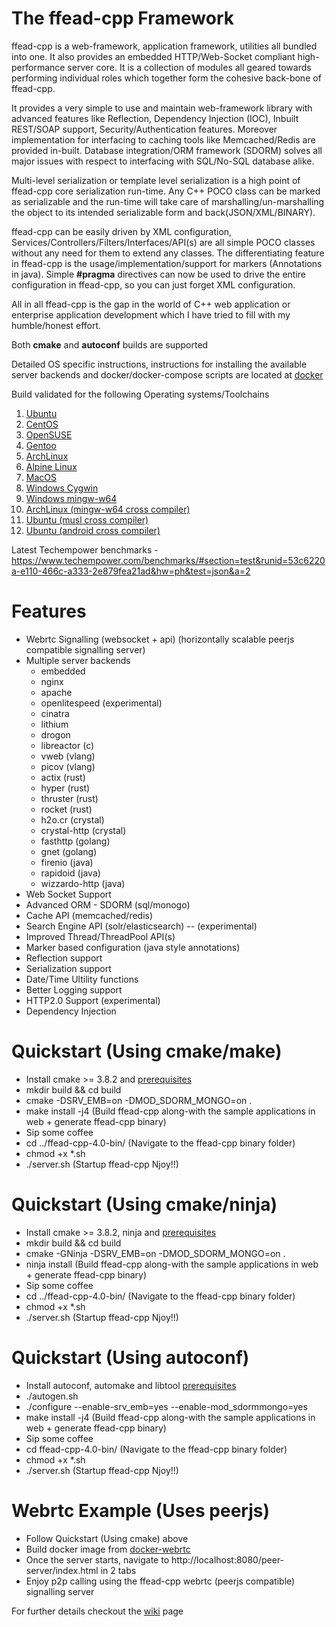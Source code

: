 # The ffead-cpp Framework

ffead-cpp is a web-framework, application framework, utilities all bundled into one. 
It also provides an embedded HTTP/Web-Socket compliant high-performance server core. 
It is a collection of modules all geared towards performing individual roles which together form the cohesive back-bone of ffead-cpp.

It provides a very simple to use and maintain web-framework library with advanced features like Reflection, Dependency Injection (IOC),
Inbuilt REST/SOAP support, Security/Authentication features. Moreover implementation for interfacing to caching tools like 
Memcached/Redis are provided in-built. 
Database integration/ORM framework (SDORM) solves all major issues with respect to interfacing with SQL/No-SQL database alike.

Multi-level serialization or template level serialization is a high point of ffead-cpp core serialization run-time. Any C++ POCO class
can be marked as serializable and the run-time will take care of marshalling/un-marshalling the object to its intended serializable form
and back(JSON/XML/BINARY).

ffead-cpp can be easily driven by XML configuration, Services/Controllers/Filters/Interfaces/API(s) are all simple POCO classes without
any need for them to extend any classes. 
The differentiating feature in ffead-cpp is the usage/implementation/support for markers (Annotations in java). Simple **#pragma**
directives can now be used to drive the entire configuration in ffead-cpp, so you can just forget XML configuration.

All in all ffead-cpp is the gap in the world of C++ web application or enterprise application development which I have tried to fill
with my humble/honest effort.

Both **cmake** and **autoconf** builds are supported

Detailed OS specific instructions, instructions for installing the available server backends and docker/docker-compose scripts are located at [docker](https://github.com/sumeetchhetri/ffead-cpp/tree/master/docker)

Build validated for the following Operating systems/Toolchains
 1.  [Ubuntu](https://github.com/sumeetchhetri/ffead-cpp/tree/master/docker/os-based/DockerFile-UbuntuBionic-x64-ffead-cpp-4.0)
 2.  [CentOS](https://github.com/sumeetchhetri/ffead-cpp/tree/master/docker/os-based/DockerFile-Centos7-x64-ffead-cpp-4.0)
 3.  [OpenSUSE](https://github.com/sumeetchhetri/ffead-cpp/tree/master/docker/os-based/DockerFile-OpenSuseTumbleweed-x64-ffead-cpp-4.0)
 4.  [Gentoo](https://github.com/sumeetchhetri/ffead-cpp/tree/master/docker/os-based/DockerFile-Gentoo-x64-ffead-cpp-4.0)
 5.  [ArchLinux](https://github.com/sumeetchhetri/ffead-cpp/tree/master/docker/os-based/DockerFile-ArchLinux-x64-ffead-cpp-4.0)
 6.  [Alpine Linux](https://github.com/sumeetchhetri/ffead-cpp/tree/master/docker/os-based/DockerFile-Alpine-x64-ffead-cpp-4.0)
 7.  [MacOS](https://github.com/sumeetchhetri/ffead-cpp/tree/master/.github/workflows/ci-macos.yml)
 8.  [Windows Cygwin](https://github.com/sumeetchhetri/ffead-cpp/tree/master/.github/workflows/ci-win-cygwin.yml)
 9.  [Windows mingw-w64](https://github.com/sumeetchhetri/ffead-cpp/tree/master/.github/workflows/ci-win-mingw.yml)
 10.  [ArchLinux (mingw-w64 cross compiler)](https://github.com/sumeetchhetri/ffead-cpp/tree/master/docker/DockerFile-cross-archlinux-mingw64)
 11.  [Ubuntu (musl cross compiler)](https://github.com/sumeetchhetri/ffead-cpp/tree/master/docker/DockerFile-cross-musl)
 12.  [Ubuntu (android cross compiler)](https://github.com/sumeetchhetri/ffead-cpp/tree/master/docker/DockerFile-cross-android)


Latest Techempower benchmarks - https://www.techempower.com/benchmarks/#section=test&runid=53c6220a-e110-466c-a333-2e879fea21ad&hw=ph&test=json&a=2

Features
==========
- Webrtc Signalling (websocket + api) (horizontally scalable peerjs compatible signalling server)
- Multiple server backends
    - embedded
    - nginx
    - apache
    - openlitespeed (experimental)
    - cinatra
    - lithium
    - drogon
    - libreactor (c)
    - vweb (vlang)
    - picov (vlang)
    - actix (rust)
    - hyper (rust)
    - thruster (rust)
    - rocket (rust)
    - h2o.cr (crystal)
    - crystal-http (crystal)
    - fasthttp (golang)
    - gnet (golang)
    - firenio (java)
    - rapidoid (java)
    - wizzardo-http (java)
- Web Socket Support
- Advanced ORM - SDORM (sql/monogo)
- Cache API (memcached/redis)
- Search Engine API (solr/elasticsearch) -- (experimental)
- Improved Thread/ThreadPool API(s)
- Marker based configuration (java style annotations)
- Reflection support
- Serialization support
- Date/Time Ultility functions
- Better Logging support
- HTTP2.0 Support (experimental)
- Dependency Injection

Quickstart (Using cmake/make)
===========
- Install cmake >= 3.8.2 and [prerequisites](https://github.com/sumeetchhetri/ffead-cpp/wiki/Prerequisites)
- mkdir build && cd build
- cmake -DSRV_EMB=on -DMOD_SDORM_MONGO=on .
- make install -j4 (Build ffead-cpp along-with the sample applications in web + generate ffead-cpp binary)
- Sip some coffee
- cd ../ffead-cpp-4.0-bin/ (Navigate to the ffead-cpp binary folder)
- chmod +x *.sh
- ./server.sh (Startup ffead-cpp Njoy!!)

Quickstart (Using cmake/ninja)
===========
- Install cmake >= 3.8.2, ninja and [prerequisites](https://github.com/sumeetchhetri/ffead-cpp/wiki/Prerequisites)
- mkdir build && cd build
- cmake -GNinja -DSRV_EMB=on -DMOD_SDORM_MONGO=on .
- ninja install (Build ffead-cpp along-with the sample applications in web + generate ffead-cpp binary)
- Sip some coffee
- cd ../ffead-cpp-4.0-bin/ (Navigate to the ffead-cpp binary folder)
- chmod +x *.sh
- ./server.sh (Startup ffead-cpp Njoy!!)

Quickstart (Using autoconf)
===========
- Install autoconf, automake and libtool [prerequisites](https://github.com/sumeetchhetri/ffead-cpp/wiki/Prerequisites)
- ./autogen.sh
- ./configure --enable-srv_emb=yes --enable-mod_sdormmongo=yes
- make install -j4 (Build ffead-cpp along-with the sample applications in web + generate ffead-cpp binary)
- Sip some coffee
- cd ffead-cpp-4.0-bin/ (Navigate to the ffead-cpp binary folder)
- chmod +x *.sh
- ./server.sh (Startup ffead-cpp Njoy!!)


Webrtc Example (Uses peerjs)
===========
- Follow Quickstart (Using cmake) above
- Build docker image from [docker-webrtc](https://github.com/sumeetchhetri/ffead-cpp/tree/master/docker/webrtc-peerjs)
- Once the server starts, navigate to http://localhost:8080/peer-server/index.html in 2 tabs
- Enjoy p2p calling using the ffead-cpp webrtc (peerjs compatible) signalling server

For further details checkout the [wiki](https://github.com/sumeetchhetri/ffead-cpp/wiki) page
